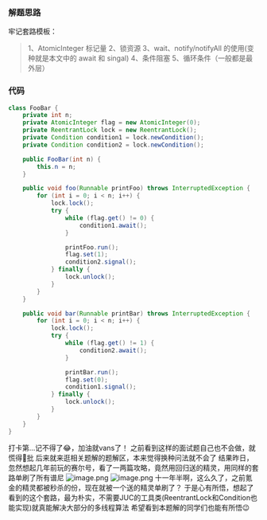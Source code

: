 ### 解题思路
牢记套路模板：
> 1、AtomicInteger 标记量
> 2、锁资源
> 3、wait、notify/notifyAll 的使用(变种就是本文中的 await 和 singal)
> 4、条件阻塞
> 5、循环条件（一般都是最外层）

### 代码

```java
class FooBar {
    private int n;
    private AtomicInteger flag = new AtomicInteger(0);
    private ReentrantLock lock = new ReentrantLock();
    private Condition condition1 = lock.newCondition();
    private Condition condition2 = lock.newCondition();

    public FooBar(int n) {
        this.n = n;
    }

    public void foo(Runnable printFoo) throws InterruptedException {
        for (int i = 0; i < n; i++) {
            lock.lock();
            try {
                while (flag.get() != 0) {
                    condition1.await();
                }

                printFoo.run();
                flag.set(1);
                condition2.signal();
            } finally {
                lock.unlock();
            }
        }
    }

    public void bar(Runnable printBar) throws InterruptedException {
        for (int i = 0; i < n; i++) {
            lock.lock();
            try {
                while (flag.get() != 1) {
                    condition2.await();
                }

                printBar.run();
                flag.set(0);
                condition1.signal();
            } finally {
                lock.unlock();
            }
        }
    }
}
```
打卡第...记不得了😂，加油就vans了！
之前看到这样的面试题自己也不会做，就慌得🦆批
后来就来逛相关题解的题解区，本来觉得换种问法就不会了
结果昨日，忽然想起几年前玩的赛尔号，看了一两篇攻略，竟然用回归送的精灵，用同样的套路单刷了所有谱尼
![image.png](https://pic.leetcode-cn.com/1608343871-vdnnPR-image.png)
![image.png](https://pic.leetcode-cn.com/1608343881-gNkdoi-image.png)
十一年半啊，这么久了，之前氪金的精灵都被秒杀的份，现在就被一个送的精灵单刷了？
于是心有所悟，想起了看到的这个套路，最为朴实，不需要JUC的工具类(ReentrantLock和Condition也能实现)就真能解决大部分的多线程算法
希望看到本题解的同学们也能有所悟😉

